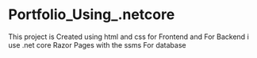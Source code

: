 # Portfolio_Using_.netcore
This project is Created using html and css for Frontend and For Backend i use .net core Razor Pages with the ssms For database
